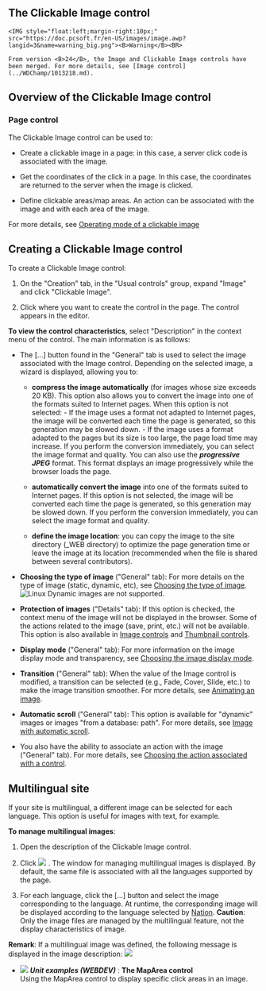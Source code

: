 


## The Clickable Image control
			

<DIV class="specObsolete">
	<IMG style="float:left;margin-right:10px;" src="https://doc.pcsoft.fr/en-US/images/image.awp?langid=3&name=warning_big.png"><B>Warning</B><BR>
	From version <B>24</B>, the Image and Clickable Image controls have been merged. For more details, see [Image control](../WDChamp/1013218.md).  
</DIV><a name="NOTE1"></a>
<a name="NOTE1_1"></a>


## Overview of the Clickable Image control
<a name="overview_the_clickable_image_control_ELTTEXTE000182"></a>


### Page control
<a name="page_control_ELTPARAGRAPHE000017"></a>

The Clickable Image control can be used to:

- Create a clickable image in a page: in this case, a server click code is associated with the image.

- Get the coordinates of the click in a page. In this case, the coordinates are returned to the server when the image is clicked.

- Define clickable areas/map areas. An action can be associated with the image and with each area of the image.




For more details, see [Operating mode of a clickable image](../WDChamp/1013158.md)

<a name="NOTE2"></a>
<a name="NOTE2_1"></a>


## Creating a Clickable Image control
<a name="creating_clickable_image_control_ELTTEXTE000206"></a>
To create a Clickable Image control: 

1. On the "Creation" tab, in the "Usual controls" group, expand "Image" and click "Clickable Image".

2. Click where you want to create the control in the page. The control appears in the editor.




**To view the control characteristics**, select "Description" in the context menu of the control. The main information is as follows: 

- The [...] button found in the "General" tab is used to select the image associated with the Image control. Depending on the selected image, a wizard is displayed, allowing you to:

	- **compress the image automatically** (for images whose size exceeds 20 KB). This option also allows you to convert the image into one of the formats suited to Internet pages. When this option is not selected:
			- If the image uses a format not adapted to Internet pages, the image will be converted each time the page is generated, so this generation may be slowed down.
			- If the image uses a format adapted to the pages but its size is too large, the page load time may increase.
			If you perform the conversion immediately, you can select the image format and quality. You can also use the ***progressive JPEG*** format. This format displays an image progressively while the browser loads the page.  

	- **automatically convert the image** into one of the formats suited to Internet pages. If this option is not selected, the image will be converted each time the page is generated, so this generation may be slowed down. If you perform the conversion immediately, you can select the image format and quality.

	- **define the image location**: you can copy the image to the site directory (_WEB directory) to optimize the page generation time or leave the image at its location (recommended when the file is shared between several contributors).




- **Choosing the type of image** ("General" tab): For more details on the type of image (static, dynamic, etc), see [Choosing the type of image](../WDChamp/1013132.md).
	![Linux](https://doc.pcsoft.fr/ext/images/us/LX.png) Dynamic images are not supported.

- **Protection of images** ("Details" tab): If this option is checked, the context menu of the image will not be displayed in the browser. Some of the actions related to the image (save, print, etc.) will not be available. This option is also available in [Image controls](../WDChamp/1013218.md) and [Thumbnail controls](../WDChamp/1013275.md).

- **Display mode** ("General" tab): For more information on the image display mode and transparency, see [Choosing the image display mode](../WDChamp/1013134.md).

- **Transition** ("General" tab): When the value of the Image control is modified, a transition can be selected (e.g., Fade, Cover, Slide, etc.) to make the image transition smoother. For more details, see [Animating an image](../WDChamp/9500117.md). 

- **Automatic scroll** ("General" tab): This option is available for "dynamic" images or images "from a database: path". For more details, see [Image with automatic scroll](../WDChamp/9500118.md).

- You also have the ability to associate an action with the image ("General" tab). For more details, see [Choosing the action associated with a control](../WDChamp/1013165.md).




<a name="NOTE3"></a>
<a name="NOTE3_1"></a>


## Multilingual site
<a name="multilingual_site_ELTTEXTE000230"></a>
If your site is multilingual, a different image can be selected for each language. This option is useful for images with text, for example.

**To manage multilingual images**: 

1. Open the description of the Clickable Image control.

2. Click ![](https://doc.pcsoft.fr/en-US/images/image.awp?langid=3&name=mutlti_langue_img.gif)
. The window for managing multilingual images is displayed. By default, the same file is associated with all the languages supported by the page.

3. For each language, click the [...] button and select the image corresponding to the language. At runtime, the corresponding image will be displayed according to the language selected by [Nation](../WDLang1/3054014.md).
	**Caution**: Only the image files are managed by the multilingual feature, not the display characteristics of image.




**Remark**: If a multilingual image was defined, the following message is displayed in the image description: ![](https://doc.pcsoft.fr/en-US/images/image.awp?langid=3&name=img_multi_description.gif)



- ![](https://doc.pcsoft.fr/en-US/images/image.awp?langid=3&name=TheMapAreacontrol.gif) ***Unit examples (WEBDEV)*** : **The MapArea control** <br>Using the MapArea control to display specific click areas in an image.


